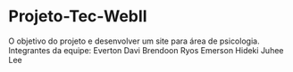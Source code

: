 # Projeto-Tec-WebII
O objetivo do projeto e desenvolver um site para área de psicologia.
Integrantes da equipe:
Everton Davi
Brendoon Ryos
Emerson Hideki
Juhee Lee
